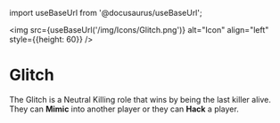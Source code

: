 import useBaseUrl from '@docusaurus/useBaseUrl';

<img src={useBaseUrl('/img/Icons/Glitch.png')} alt="Icon" align="left" style={{height: 60}} />
# Glitch

The Glitch is a Neutral Killing role that wins by being the last killer alive. They can **Mimic** into another player or they can **Hack** a player.

